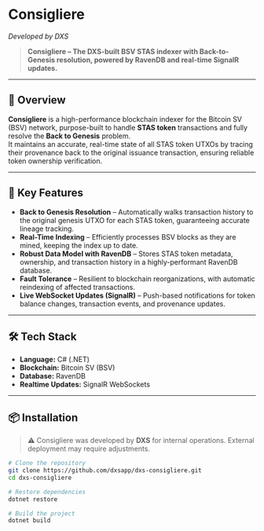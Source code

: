 # Consigliere
*Developed by DXS*

> **Consigliere – The DXS-built BSV STAS indexer with Back-to-Genesis resolution, powered by RavenDB and real-time SignalR updates.**

---

## 📌 Overview

**Consigliere** is a high-performance blockchain indexer for the Bitcoin SV (BSV) network, purpose-built to handle **STAS token** transactions and fully resolve the **Back to Genesis** problem.  
It maintains an accurate, real-time state of all STAS token UTXOs by tracing their provenance back to the original issuance transaction, ensuring reliable token ownership verification.

---

## 🚀 Key Features

- **Back to Genesis Resolution** – Automatically walks transaction history to the original genesis UTXO for each STAS token, guaranteeing accurate lineage tracking.  
- **Real-Time Indexing** – Efficiently processes BSV blocks as they are mined, keeping the index up to date.  
- **Robust Data Model with RavenDB** – Stores STAS token metadata, ownership, and transaction history in a highly-performant RavenDB database.  
- **Fault Tolerance** – Resilient to blockchain reorganizations, with automatic reindexing of affected transactions.  
- **Live WebSocket Updates (SignalR)** – Push-based notifications for token balance changes, transaction events, and provenance updates.  

---

## 🛠 Tech Stack

- **Language:** C# (.NET)  
- **Blockchain:** Bitcoin SV (BSV)  
- **Database:** RavenDB  
- **Realtime Updates:** SignalR WebSockets  

---

## 📦 Installation

> ⚠️ Consigliere was developed by **DXS** for internal operations. External deployment may require adjustments.

```bash
# Clone the repository
git clone https://github.com/dxsapp/dxs-consigliere.git
cd dxs-consigliere

# Restore dependencies
dotnet restore

# Build the project
dotnet build

